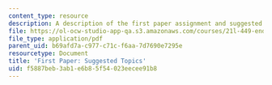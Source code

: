 ```yaml
---
content_type: resource
description: A description of the first paper assignment and suggested topics.
file: https://ol-ocw-studio-app-qa.s3.amazonaws.com/courses/21l-449-end-of-nature-spring-2002/f5887beb3ab1e6b85f54023eecee91b8_paperassignment1.pdf
file_type: application/pdf
parent_uid: b69afd7a-c977-c71c-f6aa-7d7690e7295e
resourcetype: Document
title: 'First Paper: Suggested Topics'
uid: f5887beb-3ab1-e6b8-5f54-023eecee91b8
---
```

